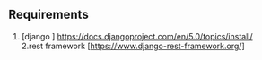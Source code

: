 ## Requirements
1. [django ] https://docs.djangoproject.com/en/5.0/topics/install/ <br>
2.rest framework [https://www.django-rest-framework.org/]
